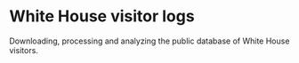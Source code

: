 # White House visitor logs
Downloading, processing and analyzing the public database of White House visitors. 
